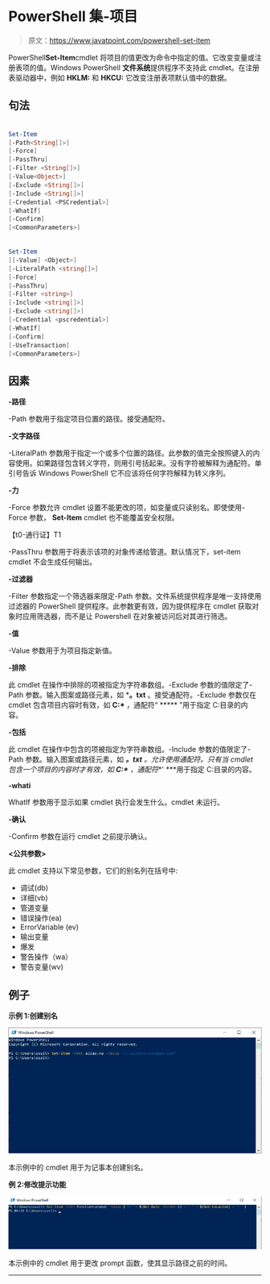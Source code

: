 # PowerShell 集-项目

> 原文：<https://www.javatpoint.com/powershell-set-item>

PowerShell**Set-Item**cmdlet 将项目的值更改为命令中指定的值。它改变变量或注册表项的值。Windows PowerShell **文件系统**提供程序不支持此 cmdlet。在注册表驱动器中，例如 **HKLM:** 和 **HKCU:** 它改变注册表项默认值中的数据。

## 句法

```powershell

Set-Item
[-Path<String[]>]
[-Force] 
[-PassThru] 
[-Filter <String[]>]
[-Value<Object>] 
[-Exclude <String[]>]
[-Include <String[]>]
[-Credential <PSCredential>] 
[-WhatIf] 
[-Confirm]
[<CommonParameters>]

```

```powershell

Set-Item
[[-Value] <Object>]
[-LiteralPath <string[]>]
[-Force] 
[-PassThru] 
[-Filter <string>] 
[-Include <string[]>]
[-Exclude <string[]>] 
[-Credential <pscredential>] 
[-WhatIf]
[-Confirm]
[-UseTransaction]
[<CommonParameters>]

```

## 因素

**-路径**

-Path 参数用于指定项目位置的路径。接受通配符。

**-文字路径**

-LiteralPath 参数用于指定一个或多个位置的路径。此参数的值完全按照键入的内容使用。如果路径包含转义字符，则用引号括起来。没有字符被解释为通配符。单引号告诉 Windows PowerShell 它不应该将任何字符解释为转义序列。

**-力**

-Force 参数允许 cmdlet 设置不能更改的项，如变量或只读别名。即使使用-Force 参数， **Set-Item** cmdlet 也不能覆盖安全权限。

【t0-通行证】T1

-PassThru 参数用于将表示该项的对象传递给管道。默认情况下，set-item cmdlet 不会生成任何输出。

**-过滤器**

-Filter 参数指定一个筛选器来限定-Path 参数。文件系统提供程序是唯一支持使用过滤器的 PowerShell 提供程序。此参数更有效，因为提供程序在 cmdlet 获取对象时应用筛选器，而不是让 Powershell 在对象被访问后对其进行筛选。

**-值**

-Value 参数用于为项目指定新值。

**-排除**

此 cmdlet 在操作中排除的项被指定为字符串数组。-Exclude 参数的值限定了-Path 参数。输入图案或路径元素，如 ***。txt** 。接受通配符。-Exclude 参数仅在 cmdlet 包含项目内容时有效，如 **C:\*** ，通配符“ ***** ”用于指定 C:目录的内容。

**-包括**

此 cmdlet 在操作中包含的项被指定为字符串数组。-Include 参数的值限定了-Path 参数。输入图案或路径元素，如 ***。txt** 。允许使用通配符。只有当 cmdlet 包含一个项目的内容时才有效，如 **C:\*** ，通配符**' ***用于指定 C:目录的内容。

**-whati**

WhatIf 参数用于显示如果 cmdlet 执行会发生什么。cmdlet 未运行。

**-确认**

-Confirm 参数在运行 cmdlet 之前提示确认。

**<公共参数>**

此 cmdlet 支持以下常见参数，它们的别名列在括号中:

*   调试(db)
*   详细(vb)
*   管道变量
*   错误操作(ea)
*   ErrorVariable (ev)
*   输出变量
*   爆发
*   警告操作（wa）
*   警告变量(wv)

## 例子

**示例 1:创建别名**

![PowerShell Set-Item](img/904cace346b1ced95f479ff5a27af054.png)

本示例中的 cmdlet 用于为记事本创建别名。

**例 2:修改提示功能**

![PowerShell Set-Item](img/311c3f67b92685573353f1169d65e038.png)

本示例中的 cmdlet 用于更改 prompt 函数，使其显示路径之前的时间。

* * *